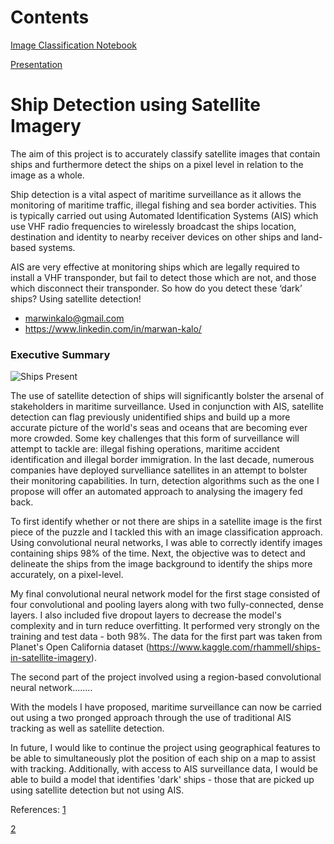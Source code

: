 # Contents

[Image Classification Notebook](https://github.com/marwankalo/ship_detection_project/blob/master/notebooks/ship_detection_stage_1.ipynb)

[Presentation](https://github.com/marwankalo/ship_detection_project/blob/master/reports/presentation_draft.pdf)

# Ship Detection using Satellite Imagery

The aim of this project is to accurately classify satellite images that contain ships and furthermore detect the ships on a pixel level in relation to the image as a whole.

Ship detection is a vital aspect of maritime surveillance as it allows the monitoring of maritime traffic, illegal fishing and sea border activities. This is typically carried out using Automated Identification Systems (AIS) which use VHF radio frequencies to wirelessly broadcast the ships location, destination and identity to nearby receiver devices on other ships and land-based systems. 

AIS are very effective at monitoring ships which are legally required to install a VHF transponder, but fail to detect those which are not, and those which disconnect their transponder. So how do you detect these ‘dark’ ships? Using satellite detection!

- marwinkalo@gmail.com
- https://www.linkedin.com/in/marwan-kalo/


### Executive Summary

![Ships Present](https://github.com/marwankalo/ship_detection_project/blob/master/images/training_image_ships.png)

The use of satellite detection of ships will significantly bolster the arsenal of stakeholders in maritime surveillance. Used in conjunction with AIS, satellite detection can flag previously unidentified ships and build up a more accurate picture of the world's seas and oceans that are becoming ever more crowded. Some key challenges that this form of surveillance will attempt to tackle are: illegal fishing operations, maritime accident identification and illegal border immigration. 
In the last decade, numerous companies have deployed survelliance satellites in an attempt to bolster their monitoring capabilities. In turn, detection algorithms such as the one I propose will offer an automated approach to analysing the imagery fed back. 

To first identify whether or not there are ships in a satellite image is the first piece of the puzzle and I tackled this with an image classification approach. Using convolutional neural networks, I was able to correctly identify images containing ships 98% of the time. Next, the objective was to detect and delineate the ships from the image background to identify the ships more accurately, on a pixel-level. 

My final convolutional neural network model for the first stage consisted of four convolutional and pooling layers along with two fully-connected, dense layers. I also included five dropout layers to decrease the model's complexity and in turn reduce overfitting. It performed very strongly on the training and test data - both 98%. The data for the first part was taken from Planet's Open California dataset (https://www.kaggle.com/rhammell/ships-in-satellite-imagery).

The second part of the project involved using a region-based convolutional neural network........


With the models I have proposed, maritime surveillance can now be carried out using a two pronged approach through the use of traditional AIS tracking as well as satellite detection.

In future, I would like to continue the project using geographical features to be able to simultaneously plot the position of each ship on a map to assist with tracking. Additionally, with access to AIS surveillance data, I would be able to build a model that identifies 'dark' ships - those that are picked up using satellite detection but not using AIS.

References:
[1](https://news.mongabay.com/2019/08/no-place-to-hide-for-illegal-fishing-fleets-as-surveillance-satellites-prepare-for-lift-off/)

[2](https://geocento.com/satellite-imagery-case-studies/satellite-imagery-can-help-on-maritime-surveillance/)
